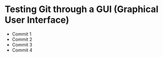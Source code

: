 # Testing Git through a GUI (Graphical User Interface)

- Commit 1
- Commit 2
- Commit 3
- Commit 4
